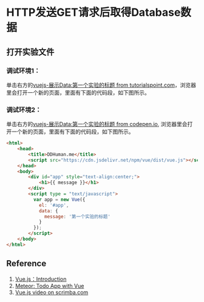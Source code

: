 # HTTP发送GET请求后取得Database数据

## 打开实验文件

### 调试环境1：
单击右方的[vuejs-展示Data:第一个实验的标题 from tutorialspoint.com](http://tpcg.io/L9HHqh74)，浏览器里会打开一个新的页面，里面有下面的代码段，如下图所示。

### 调试环境2：
单击右方的[vuejs-展示Data:第一个实验的标题 from codepen.io](https://codepen.io/quanbinn/pen/mdEKyRa), 浏览器里会打开一个新的页面，里面有下面的代码段，如下图所示。

```html
<html>
    <head>
        <title>DDHuman.me</title>
        <script src="https://cdn.jsdelivr.net/npm/vue/dist/vue.js"></script>
    </head>
    <body>        
        <div id="app" style="text-align:center;">
            <h1>{{ message }}</h1>
        </div>        
        <script type = "text/javascript">
          var app = new Vue({ 
            el: '#app',
            data: {
              message: '第一个实验的标题'
            }
          });
        </script>
    </body>
</html>
```

## Reference

1. [Vue.js：Introduction](https://vuejs.org/v2/guide/)
2. [Meteor: Todo App with Vue](https://www.meteor.com/tutorials/vue/components)
3. [Vue.js video on scrimba.com](https://scrimba.com/scrim/cQ3QVcr?pl=pXKqta)



